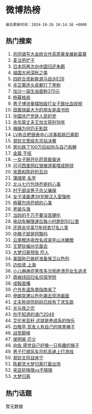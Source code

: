# 微博热榜

`最后更新时间：2024-10-26 16:14:16 +0800`

## 热门搜索

1. [共同谱写大金砖合作高质量发展新篇章](https://m.weibo.cn/search?containerid=100103type%3D1%26t%3D10%26q%3D%23%E5%85%B1%E5%90%8C%E8%B0%B1%E5%86%99%E5%A4%A7%E9%87%91%E7%A0%96%E5%90%88%E4%BD%9C%E9%AB%98%E8%B4%A8%E9%87%8F%E5%8F%91%E5%B1%95%E6%96%B0%E7%AF%87%E7%AB%A0%23&stream_entry_id=51&isnewpage=1&extparam=seat%3D1%26q%3D%2523%25E5%2585%25B1%25E5%2590%258C%25E8%25B0%25B1%25E5%2586%2599%25E5%25A4%25A7%25E9%2587%2591%25E7%25A0%2596%25E5%2590%2588%25E4%25BD%259C%25E9%25AB%2598%25E8%25B4%25A8%25E9%2587%258F%25E5%258F%2591%25E5%25B1%2595%25E6%2596%25B0%25E7%25AF%2587%25E7%25AB%25A0%2523%26stream_entry_id%3D51%26c_type%3D51%26pos%3D0%26cate%3D10103%26filter_type%3Drealtimehot%26dgr%3D0%26display_time%3D1729930455%26pre_seqid%3D17299304553310939247104)
1. [麦当劳铲子](https://m.weibo.cn/search?containerid=100103type%3D1%26t%3D10%26q%3D%E9%BA%A6%E5%BD%93%E5%8A%B3%E9%93%B2%E5%AD%90&stream_entry_id=31&isnewpage=1&extparam=seat%3D1%26q%3D%25E9%25BA%25A6%25E5%25BD%2593%25E5%258A%25B3%25E9%2593%25B2%25E5%25AD%2590%26stream_entry_id%3D31%26dgr%3D0%26flag%3D2%26filter_type%3Drealtimehot%26c_type%3D31%26realpos%3D1%26pos%3D0%26cate%3D5001%26lcate%3D5001%26band_rank%3D1%26display_time%3D1729930455%26pre_seqid%3D17299304553310939247104)
1. [日本将再次向中国归还朱鹮](https://m.weibo.cn/search?containerid=100103type%3D1%26t%3D10%26q%3D%23%E6%97%A5%E6%9C%AC%E5%B0%86%E5%86%8D%E6%AC%A1%E5%90%91%E4%B8%AD%E5%9B%BD%E5%BD%92%E8%BF%98%E6%9C%B1%E9%B9%AE%23&stream_entry_id=31&isnewpage=1&extparam=seat%3D1%26q%3D%2523%25E6%2597%25A5%25E6%259C%25AC%25E5%25B0%2586%25E5%2586%258D%25E6%25AC%25A1%25E5%2590%2591%25E4%25B8%25AD%25E5%259B%25BD%25E5%25BD%2592%25E8%25BF%2598%25E6%259C%25B1%25E9%25B9%25AE%2523%26stream_entry_id%3D31%26dgr%3D0%26flag%3D2%26filter_type%3Drealtimehot%26c_type%3D31%26realpos%3D2%26pos%3D1%26cate%3D5001%26lcate%3D5001%26band_rank%3D2%26display_time%3D1729930455%26pre_seqid%3D17299304553310939247104)
1. [祖国大地深秋之美](https://m.weibo.cn/search?containerid=100103type%3D1%26t%3D10%26q%3D%23%E7%A5%96%E5%9B%BD%E5%A4%A7%E5%9C%B0%E6%B7%B1%E7%A7%8B%E4%B9%8B%E7%BE%8E%23&stream_entry_id=31&isnewpage=1&extparam=seat%3D1%26q%3D%2523%25E7%25A5%2596%25E5%259B%25BD%25E5%25A4%25A7%25E5%259C%25B0%25E6%25B7%25B1%25E7%25A7%258B%25E4%25B9%258B%25E7%25BE%258E%2523%26stream_entry_id%3D31%26dgr%3D0%26flag%3D0%26filter_type%3Drealtimehot%26c_type%3D31%26realpos%3D3%26pos%3D2%26cate%3D5001%26lcate%3D5001%26band_rank%3D3%26display_time%3D1729930455%26pre_seqid%3D17299304553310939247104)
1. [四好合资新能源马自达EZ6](https://m.weibo.cn/search?containerid=100103type%3D1%26t%3D10%26q%3D%23%E5%9B%9B%E5%A5%BD%E5%90%88%E8%B5%84%E6%96%B0%E8%83%BD%E6%BA%90%E9%A9%AC%E8%87%AA%E8%BE%BEEZ6%23&stream_entry_id=31&isnewpage=1&extparam=seat%3D1%26q%3D%2523%25E5%259B%259B%25E5%25A5%25BD%25E5%2590%2588%25E8%25B5%2584%25E6%2596%25B0%25E8%2583%25BD%25E6%25BA%2590%25E9%25A9%25AC%25E8%2587%25AA%25E8%25BE%25BEEZ6%2523%26topic_ad%3D1%26dgr%3D0%26adid%3D260875%26filter_type%3Drealtimehot%26stream_entry_id%3D31%26band_rank%3D4%26c_type%3D31%26lcate%3D5001%26cate%3D5001%26is_ad_pos%3D1%26pos%3D3%26display_time%3D1729930455%26pre_seqid%3D17299304553310939247104)
1. [辛芷蕾连头皮都打了黑粉](https://m.weibo.cn/search?containerid=100103type%3D1%26t%3D10%26q%3D%E8%BE%9B%E8%8A%B7%E8%95%BE%E8%BF%9E%E5%A4%B4%E7%9A%AE%E9%83%BD%E6%89%93%E4%BA%86%E9%BB%91%E7%B2%89&stream_entry_id=31&isnewpage=1&extparam=seat%3D1%26q%3D%25E8%25BE%259B%25E8%258A%25B7%25E8%2595%25BE%25E8%25BF%259E%25E5%25A4%25B4%25E7%259A%25AE%25E9%2583%25BD%25E6%2589%2593%25E4%25BA%2586%25E9%25BB%2591%25E7%25B2%2589%26stream_entry_id%3D31%26dgr%3D0%26flag%3D1%26filter_type%3Drealtimehot%26c_type%3D31%26realpos%3D4%26pos%3D4%26cate%3D5001%26lcate%3D5001%26band_rank%3D4%26display_time%3D1729930455%26pre_seqid%3D17299304553310939247104)
1. [加沙一袋生虫面粉370元](https://m.weibo.cn/search?containerid=100103type%3D1%26t%3D10%26q%3D%23%E5%8A%A0%E6%B2%99%E4%B8%80%E8%A2%8B%E7%94%9F%E8%99%AB%E9%9D%A2%E7%B2%89370%E5%85%83%23&stream_entry_id=31&isnewpage=1&extparam=seat%3D1%26q%3D%2523%25E5%258A%25A0%25E6%25B2%2599%25E4%25B8%2580%25E8%25A2%258B%25E7%2594%259F%25E8%2599%25AB%25E9%259D%25A2%25E7%25B2%2589370%25E5%2585%2583%2523%26stream_entry_id%3D31%26dgr%3D0%26flag%3D0%26filter_type%3Drealtimehot%26c_type%3D31%26realpos%3D5%26pos%3D5%26cate%3D5001%26lcate%3D5001%26band_rank%3D5%26display_time%3D1729930455%26pre_seqid%3D17299304553310939247104)
1. [杨幂格局](https://m.weibo.cn/search?containerid=100103type%3D1%26t%3D10%26q%3D%E6%9D%A8%E5%B9%82%E6%A0%BC%E5%B1%80&stream_entry_id=31&isnewpage=1&extparam=seat%3D1%26q%3D%25E6%259D%25A8%25E5%25B9%2582%25E6%25A0%25BC%25E5%25B1%2580%26stream_entry_id%3D31%26dgr%3D0%26flag%3D0%26filter_type%3Drealtimehot%26c_type%3D31%26realpos%3D6%26pos%3D6%26cate%3D5001%26lcate%3D5001%26band_rank%3D6%26display_time%3D1729930455%26pre_seqid%3D17299304553310939247104)
1. [男子博流量摆拍殴打女子致吐血视频](https://m.weibo.cn/search?containerid=100103type%3D1%26t%3D10%26q%3D%23%E7%94%B7%E5%AD%90%E5%8D%9A%E6%B5%81%E9%87%8F%E6%91%86%E6%8B%8D%E6%AE%B4%E6%89%93%E5%A5%B3%E5%AD%90%E8%87%B4%E5%90%90%E8%A1%80%E8%A7%86%E9%A2%91%23&stream_entry_id=31&isnewpage=1&extparam=seat%3D1%26q%3D%2523%25E7%2594%25B7%25E5%25AD%2590%25E5%258D%259A%25E6%25B5%2581%25E9%2587%258F%25E6%2591%2586%25E6%258B%258D%25E6%25AE%25B4%25E6%2589%2593%25E5%25A5%25B3%25E5%25AD%2590%25E8%2587%25B4%25E5%2590%2590%25E8%25A1%2580%25E8%25A7%2586%25E9%25A2%2591%2523%26stream_entry_id%3D31%26dgr%3D0%26adid%3D260867%26filter_type%3Drealtimehot%26c_type%3D31%26lcate%3D5001%26pos%3D7%26is_ad_pos%3D1%26cate%3D5001%26band_rank%3D7%26display_time%3D1729930455%26pre_seqid%3D17299304553310939247104)
1. [田嘉瑞最大方的朋友是虞书欣](https://m.weibo.cn/search?containerid=100103type%3D1%26t%3D10%26q%3D%E7%94%B0%E5%98%89%E7%91%9E%E6%9C%80%E5%A4%A7%E6%96%B9%E7%9A%84%E6%9C%8B%E5%8F%8B%E6%98%AF%E8%99%9E%E4%B9%A6%E6%AC%A3&stream_entry_id=31&isnewpage=1&extparam=seat%3D1%26q%3D%25E7%2594%25B0%25E5%2598%2589%25E7%2591%259E%25E6%259C%2580%25E5%25A4%25A7%25E6%2596%25B9%25E7%259A%2584%25E6%259C%258B%25E5%258F%258B%25E6%2598%25AF%25E8%2599%259E%25E4%25B9%25A6%25E6%25AC%25A3%26stream_entry_id%3D31%26dgr%3D0%26flag%3D1%26filter_type%3Drealtimehot%26c_type%3D31%26realpos%3D7%26pos%3D8%26cate%3D5001%26lcate%3D5001%26band_rank%3D7%26display_time%3D1729930455%26pre_seqid%3D17299304553310939247104)
1. [中国共产党是人民的党](https://m.weibo.cn/search?containerid=100103type%3D1%26t%3D10%26q%3D%23%E4%B8%AD%E5%9B%BD%E5%85%B1%E4%BA%A7%E5%85%9A%E6%98%AF%E4%BA%BA%E6%B0%91%E7%9A%84%E5%85%9A%23&stream_entry_id=31&isnewpage=1&extparam=seat%3D1%26q%3D%2523%25E4%25B8%25AD%25E5%259B%25BD%25E5%2585%25B1%25E4%25BA%25A7%25E5%2585%259A%25E6%2598%25AF%25E4%25BA%25BA%25E6%25B0%2591%25E7%259A%2584%25E5%2585%259A%2523%26stream_entry_id%3D31%26dgr%3D0%26flag%3D0%26filter_type%3Drealtimehot%26c_type%3D31%26realpos%3D8%26pos%3D9%26cate%3D5001%26lcate%3D5001%26band_rank%3D8%26display_time%3D1729930455%26pre_seqid%3D17299304553310939247104)
1. [余华英丈夫王加文获刑16年](https://m.weibo.cn/search?containerid=100103type%3D1%26t%3D10%26q%3D%23%E4%BD%99%E5%8D%8E%E8%8B%B1%E4%B8%88%E5%A4%AB%E7%8E%8B%E5%8A%A0%E6%96%87%E8%8E%B7%E5%88%9116%E5%B9%B4%23&stream_entry_id=31&isnewpage=1&extparam=seat%3D1%26q%3D%2523%25E4%25BD%2599%25E5%258D%258E%25E8%258B%25B1%25E4%25B8%2588%25E5%25A4%25AB%25E7%258E%258B%25E5%258A%25A0%25E6%2596%2587%25E8%258E%25B7%25E5%2588%259116%25E5%25B9%25B4%2523%26stream_entry_id%3D31%26dgr%3D0%26flag%3D1%26filter_type%3Drealtimehot%26c_type%3D31%26realpos%3D9%26pos%3D10%26cate%3D5001%26lcate%3D5001%26band_rank%3D9%26display_time%3D1729930455%26pre_seqid%3D17299304553310939247104)
1. [梅姨为何仍无影踪](https://m.weibo.cn/search?containerid=100103type%3D1%26t%3D10%26q%3D%23%E6%A2%85%E5%A7%A8%E4%B8%BA%E4%BD%95%E4%BB%8D%E6%97%A0%E5%BD%B1%E8%B8%AA%23&stream_entry_id=31&isnewpage=1&extparam=seat%3D1%26q%3D%2523%25E6%25A2%2585%25E5%25A7%25A8%25E4%25B8%25BA%25E4%25BD%2595%25E4%25BB%258D%25E6%2597%25A0%25E5%25BD%25B1%25E8%25B8%25AA%2523%26stream_entry_id%3D31%26dgr%3D0%26flag%3D1%26filter_type%3Drealtimehot%26c_type%3D31%26realpos%3D10%26pos%3D11%26cate%3D5001%26lcate%3D5001%26band_rank%3D10%26display_time%3D1729930455%26pre_seqid%3D17299304553310939247104)
1. [LV称合肥银泰中心涉事柜姐已离职](https://m.weibo.cn/search?containerid=100103type%3D1%26t%3D10%26q%3D%23LV%E7%A7%B0%E5%90%88%E8%82%A5%E9%93%B6%E6%B3%B0%E4%B8%AD%E5%BF%83%E6%B6%89%E4%BA%8B%E6%9F%9C%E5%A7%90%E5%B7%B2%E7%A6%BB%E8%81%8C%23&stream_entry_id=31&isnewpage=1&extparam=seat%3D1%26q%3D%2523LV%25E7%25A7%25B0%25E5%2590%2588%25E8%2582%25A5%25E9%2593%25B6%25E6%25B3%25B0%25E4%25B8%25AD%25E5%25BF%2583%25E6%25B6%2589%25E4%25BA%258B%25E6%259F%259C%25E5%25A7%2590%25E5%25B7%25B2%25E7%25A6%25BB%25E8%2581%258C%2523%26stream_entry_id%3D31%26dgr%3D0%26flag%3D2%26filter_type%3Drealtimehot%26c_type%3D31%26realpos%3D11%26pos%3D12%26cate%3D5001%26lcate%3D5001%26band_rank%3D11%26display_time%3D1729930455%26pre_seqid%3D17299304553310939247104)
1. [郑钦文晋级东京站决赛](https://m.weibo.cn/search?containerid=100103type%3D1%26t%3D10%26q%3D%23%E9%83%91%E9%92%A6%E6%96%87%E6%99%8B%E7%BA%A7%E4%B8%9C%E4%BA%AC%E7%AB%99%E5%86%B3%E8%B5%9B%23&stream_entry_id=31&isnewpage=1&extparam=seat%3D1%26q%3D%2523%25E9%2583%2591%25E9%2592%25A6%25E6%2596%2587%25E6%2599%258B%25E7%25BA%25A7%25E4%25B8%259C%25E4%25BA%25AC%25E7%25AB%2599%25E5%2586%25B3%25E8%25B5%259B%2523%26stream_entry_id%3D31%26dgr%3D0%26flag%3D1%26filter_type%3Drealtimehot%26c_type%3D31%26realpos%3D12%26pos%3D13%26cate%3D5001%26lcate%3D5001%26band_rank%3D12%26display_time%3D1729930455%26pre_seqid%3D17299304553310939247104)
1. [房价跌了100万后如何与自己和解](https://m.weibo.cn/search?containerid=100103type%3D1%26t%3D10%26q%3D%23%E6%88%BF%E4%BB%B7%E8%B7%8C%E4%BA%86100%E4%B8%87%E5%90%8E%E5%A6%82%E4%BD%95%E4%B8%8E%E8%87%AA%E5%B7%B1%E5%92%8C%E8%A7%A3%23&stream_entry_id=31&isnewpage=1&extparam=seat%3D1%26q%3D%2523%25E6%2588%25BF%25E4%25BB%25B7%25E8%25B7%258C%25E4%25BA%2586100%25E4%25B8%2587%25E5%2590%258E%25E5%25A6%2582%25E4%25BD%2595%25E4%25B8%258E%25E8%2587%25AA%25E5%25B7%25B1%25E5%2592%258C%25E8%25A7%25A3%2523%26stream_entry_id%3D31%26dgr%3D0%26flag%3D2%26filter_type%3Drealtimehot%26c_type%3D31%26realpos%3D13%26pos%3D14%26cate%3D5001%26lcate%3D5001%26band_rank%3D13%26display_time%3D1729930455%26pre_seqid%3D17299304553310939247104)
1. [金晨 干呕](https://m.weibo.cn/search?containerid=100103type%3D1%26t%3D10%26q%3D%E9%87%91%E6%99%A8+%E5%B9%B2%E5%91%95&stream_entry_id=31&isnewpage=1&extparam=seat%3D1%26q%3D%25E9%2587%2591%25E6%2599%25A8%2520%25E5%25B9%25B2%25E5%2591%2595%26stream_entry_id%3D31%26dgr%3D0%26flag%3D2%26filter_type%3Drealtimehot%26c_type%3D31%26realpos%3D14%26pos%3D15%26cate%3D5001%26lcate%3D5001%26band_rank%3D14%26display_time%3D1729930455%26pre_seqid%3D17299304553310939247104)
1. [一女子掰开吃药竟致昏迷](https://m.weibo.cn/search?containerid=100103type%3D1%26t%3D10%26q%3D%23%E4%B8%80%E5%A5%B3%E5%AD%90%E6%8E%B0%E5%BC%80%E5%90%83%E8%8D%AF%E7%AB%9F%E8%87%B4%E6%98%8F%E8%BF%B7%23&stream_entry_id=31&isnewpage=1&extparam=seat%3D1%26q%3D%2523%25E4%25B8%2580%25E5%25A5%25B3%25E5%25AD%2590%25E6%258E%25B0%25E5%25BC%2580%25E5%2590%2583%25E8%258D%25AF%25E7%25AB%259F%25E8%2587%25B4%25E6%2598%258F%25E8%25BF%25B7%2523%26stream_entry_id%3D31%26dgr%3D0%26flag%3D1%26filter_type%3Drealtimehot%26c_type%3D31%26realpos%3D15%26pos%3D16%26cate%3D5001%26lcate%3D5001%26band_rank%3D15%26display_time%3D1729930455%26pre_seqid%3D17299304553310939247104)
1. [可可西里网红狼被游客喂成胖球](https://m.weibo.cn/search?containerid=100103type%3D1%26t%3D10%26q%3D%23%E5%8F%AF%E5%8F%AF%E8%A5%BF%E9%87%8C%E7%BD%91%E7%BA%A2%E7%8B%BC%E8%A2%AB%E6%B8%B8%E5%AE%A2%E5%96%82%E6%88%90%E8%83%96%E7%90%83%23&stream_entry_id=31&isnewpage=1&extparam=seat%3D1%26q%3D%2523%25E5%258F%25AF%25E5%258F%25AF%25E8%25A5%25BF%25E9%2587%258C%25E7%25BD%2591%25E7%25BA%25A2%25E7%258B%25BC%25E8%25A2%25AB%25E6%25B8%25B8%25E5%25AE%25A2%25E5%2596%2582%25E6%2588%2590%25E8%2583%2596%25E7%2590%2583%2523%26stream_entry_id%3D31%26dgr%3D0%26flag%3D1%26filter_type%3Drealtimehot%26c_type%3D31%26realpos%3D16%26pos%3D17%26cate%3D5001%26lcate%3D5001%26band_rank%3D16%26display_time%3D1729930455%26pre_seqid%3D17299304553310939247104)
1. [宋茜和陈好的互动](https://m.weibo.cn/search?containerid=100103type%3D1%26t%3D10%26q%3D%E5%AE%8B%E8%8C%9C%E5%92%8C%E9%99%88%E5%A5%BD%E7%9A%84%E4%BA%92%E5%8A%A8&stream_entry_id=31&isnewpage=1&extparam=seat%3D1%26q%3D%25E5%25AE%258B%25E8%258C%259C%25E5%2592%258C%25E9%2599%2588%25E5%25A5%25BD%25E7%259A%2584%25E4%25BA%2592%25E5%258A%25A8%26stream_entry_id%3D31%26dgr%3D0%26flag%3D1%26filter_type%3Drealtimehot%26c_type%3D31%26realpos%3D17%26pos%3D18%26cate%3D5001%26lcate%3D5001%26band_rank%3D17%26display_time%3D1729930455%26pre_seqid%3D17299304553310939247104)
1. [蒲熠星 名学](https://m.weibo.cn/search?containerid=100103type%3D1%26t%3D10%26q%3D%E8%92%B2%E7%86%A0%E6%98%9F+%E5%90%8D%E5%AD%A6&stream_entry_id=31&isnewpage=1&extparam=seat%3D1%26q%3D%25E8%2592%25B2%25E7%2586%25A0%25E6%2598%259F%2520%25E5%2590%258D%25E5%25AD%25A6%26stream_entry_id%3D31%26dgr%3D0%26flag%3D1%26filter_type%3Drealtimehot%26c_type%3D31%26realpos%3D18%26pos%3D19%26cate%3D5001%26lcate%3D5001%26band_rank%3D18%26display_time%3D1729930455%26pre_seqid%3D17299304553310939247104)
1. [北斗七行包场乔妍的心事](https://m.weibo.cn/search?containerid=100103type%3D1%26t%3D10%26q%3D%23%E5%8C%97%E6%96%97%E4%B8%83%E8%A1%8C%E5%8C%85%E5%9C%BA%E4%B9%94%E5%A6%8D%E7%9A%84%E5%BF%83%E4%BA%8B%23&stream_entry_id=31&isnewpage=1&extparam=seat%3D1%26q%3D%2523%25E5%258C%2597%25E6%2596%2597%25E4%25B8%2583%25E8%25A1%258C%25E5%258C%2585%25E5%259C%25BA%25E4%25B9%2594%25E5%25A6%258D%25E7%259A%2584%25E5%25BF%2583%25E4%25BA%258B%2523%26stream_entry_id%3D31%26dgr%3D0%26flag%3D0%26filter_type%3Drealtimehot%26c_type%3D31%26realpos%3D19%26pos%3D20%26cate%3D5001%26lcate%3D5001%26band_rank%3D19%26display_time%3D1729930455%26pre_seqid%3D17299304553310939247104)
1. [村干部谈男子杀父骗保](https://m.weibo.cn/search?containerid=100103type%3D1%26t%3D10%26q%3D%23%E6%9D%91%E5%B9%B2%E9%83%A8%E8%B0%88%E7%94%B7%E5%AD%90%E6%9D%80%E7%88%B6%E9%AA%97%E4%BF%9D%23&stream_entry_id=31&isnewpage=1&extparam=seat%3D1%26q%3D%2523%25E6%259D%2591%25E5%25B9%25B2%25E9%2583%25A8%25E8%25B0%2588%25E7%2594%25B7%25E5%25AD%2590%25E6%259D%2580%25E7%2588%25B6%25E9%25AA%2597%25E4%25BF%259D%2523%26stream_entry_id%3D31%26dgr%3D0%26flag%3D1%26filter_type%3Drealtimehot%26c_type%3D31%26realpos%3D20%26pos%3D21%26cate%3D5001%26lcate%3D5001%26band_rank%3D20%26display_time%3D1729930455%26pre_seqid%3D17299304553310939247104)
1. [女子凌晨遭39岁醉汉入室强吻](https://m.weibo.cn/search?containerid=100103type%3D1%26t%3D10%26q%3D%23%E5%A5%B3%E5%AD%90%E5%87%8C%E6%99%A8%E9%81%AD39%E5%B2%81%E9%86%89%E6%B1%89%E5%85%A5%E5%AE%A4%E5%BC%BA%E5%90%BB%23&stream_entry_id=31&isnewpage=1&extparam=seat%3D1%26q%3D%2523%25E5%25A5%25B3%25E5%25AD%2590%25E5%2587%258C%25E6%2599%25A8%25E9%2581%25AD39%25E5%25B2%2581%25E9%2586%2589%25E6%25B1%2589%25E5%2585%25A5%25E5%25AE%25A4%25E5%25BC%25BA%25E5%2590%25BB%2523%26stream_entry_id%3D31%26dgr%3D0%26flag%3D0%26filter_type%3Drealtimehot%26c_type%3D31%26realpos%3D21%26pos%3D22%26cate%3D5001%26lcate%3D5001%26band_rank%3D21%26display_time%3D1729930455%26pre_seqid%3D17299304553310939247104)
1. [杨幂包场乔妍的心事](https://m.weibo.cn/search?containerid=100103type%3D1%26t%3D10%26q%3D%23%E6%9D%A8%E5%B9%82%E5%8C%85%E5%9C%BA%E4%B9%94%E5%A6%8D%E7%9A%84%E5%BF%83%E4%BA%8B%23&stream_entry_id=31&isnewpage=1&extparam=seat%3D1%26q%3D%2523%25E6%259D%25A8%25E5%25B9%2582%25E5%258C%2585%25E5%259C%25BA%25E4%25B9%2594%25E5%25A6%258D%25E7%259A%2584%25E5%25BF%2583%25E4%25BA%258B%2523%26stream_entry_id%3D31%26dgr%3D0%26flag%3D0%26filter_type%3Drealtimehot%26c_type%3D31%26realpos%3D22%26pos%3D23%26cate%3D5001%26lcate%3D5001%26band_rank%3D22%26display_time%3D1729930455%26pre_seqid%3D17299304553310939247104)
1. [老娘与海](https://m.weibo.cn/search?containerid=100103type%3D1%26t%3D10%26q%3D%E8%80%81%E5%A8%98%E4%B8%8E%E6%B5%B7&stream_entry_id=31&isnewpage=1&extparam=seat%3D1%26q%3D%25E8%2580%2581%25E5%25A8%2598%25E4%25B8%258E%25E6%25B5%25B7%26stream_entry_id%3D31%26dgr%3D0%26flag%3D0%26filter_type%3Drealtimehot%26c_type%3D31%26realpos%3D23%26pos%3D24%26cate%3D5001%26lcate%3D5001%26band_rank%3D23%26display_time%3D1729930455%26pre_seqid%3D17299304553310939247104)
1. [当妈的千万不要没苦硬吃](https://m.weibo.cn/search?containerid=100103type%3D1%26t%3D10%26q%3D%23%E5%BD%93%E5%A6%88%E7%9A%84%E5%8D%83%E4%B8%87%E4%B8%8D%E8%A6%81%E6%B2%A1%E8%8B%A6%E7%A1%AC%E5%90%83%23&stream_entry_id=31&isnewpage=1&extparam=seat%3D1%26q%3D%2523%25E5%25BD%2593%25E5%25A6%2588%25E7%259A%2584%25E5%258D%2583%25E4%25B8%2587%25E4%25B8%258D%25E8%25A6%2581%25E6%25B2%25A1%25E8%258B%25A6%25E7%25A1%25AC%25E5%2590%2583%2523%26stream_entry_id%3D31%26dgr%3D0%26flag%3D0%26filter_type%3Drealtimehot%26c_type%3D31%26realpos%3D24%26pos%3D25%26cate%3D5001%26lcate%3D5001%26band_rank%3D24%26display_time%3D1729930455%26pre_seqid%3D17299304553310939247104)
1. [电动车解限速后每小时跑到50公里](https://m.weibo.cn/search?containerid=100103type%3D1%26t%3D10%26q%3D%23%E7%94%B5%E5%8A%A8%E8%BD%A6%E8%A7%A3%E9%99%90%E9%80%9F%E5%90%8E%E6%AF%8F%E5%B0%8F%E6%97%B6%E8%B7%91%E5%88%B050%E5%85%AC%E9%87%8C%23&stream_entry_id=31&isnewpage=1&extparam=seat%3D1%26q%3D%2523%25E7%2594%25B5%25E5%258A%25A8%25E8%25BD%25A6%25E8%25A7%25A3%25E9%2599%2590%25E9%2580%259F%25E5%2590%258E%25E6%25AF%258F%25E5%25B0%258F%25E6%2597%25B6%25E8%25B7%2591%25E5%2588%25B050%25E5%2585%25AC%25E9%2587%258C%2523%26stream_entry_id%3D31%26dgr%3D0%26flag%3D1%26filter_type%3Drealtimehot%26c_type%3D31%26realpos%3D25%26pos%3D26%26cate%3D5001%26lcate%3D5001%26band_rank%3D25%26display_time%3D1729930455%26pre_seqid%3D17299304553310939247104)
1. [还原余华英11年拐卖17名儿童](https://m.weibo.cn/search?containerid=100103type%3D1%26t%3D10%26q%3D%23%E8%BF%98%E5%8E%9F%E4%BD%99%E5%8D%8E%E8%8B%B111%E5%B9%B4%E6%8B%90%E5%8D%9617%E5%90%8D%E5%84%BF%E7%AB%A5%23&stream_entry_id=31&isnewpage=1&extparam=seat%3D1%26q%3D%2523%25E8%25BF%2598%25E5%258E%259F%25E4%25BD%2599%25E5%258D%258E%25E8%258B%25B111%25E5%25B9%25B4%25E6%258B%2590%25E5%258D%259617%25E5%2590%258D%25E5%2584%25BF%25E7%25AB%25A5%2523%26stream_entry_id%3D31%26dgr%3D0%26flag%3D0%26filter_type%3Drealtimehot%26c_type%3D31%26realpos%3D26%26pos%3D27%26cate%3D5001%26lcate%3D5001%26band_rank%3D26%26display_time%3D1729930455%26pre_seqid%3D17299304553310939247104)
1. [中微子就是阿飘吗](https://m.weibo.cn/search?containerid=100103type%3D1%26t%3D10%26q%3D%23%E4%B8%AD%E5%BE%AE%E5%AD%90%E5%B0%B1%E6%98%AF%E9%98%BF%E9%A3%98%E5%90%97%23&stream_entry_id=31&isnewpage=1&extparam=seat%3D1%26q%3D%2523%25E4%25B8%25AD%25E5%25BE%25AE%25E5%25AD%2590%25E5%25B0%25B1%25E6%2598%25AF%25E9%2598%25BF%25E9%25A3%2598%25E5%2590%2597%2523%26stream_entry_id%3D31%26dgr%3D0%26flag%3D0%26filter_type%3Drealtimehot%26c_type%3D31%26realpos%3D27%26pos%3D28%26cate%3D5001%26lcate%3D5001%26band_rank%3D27%26display_time%3D1729930455%26pre_seqid%3D17299304553310939247104)
1. [云南橙连夜改名成哀牢山冰糖橙](https://m.weibo.cn/search?containerid=100103type%3D1%26t%3D10%26q%3D%23%E4%BA%91%E5%8D%97%E6%A9%99%E8%BF%9E%E5%A4%9C%E6%94%B9%E5%90%8D%E6%88%90%E5%93%80%E7%89%A2%E5%B1%B1%E5%86%B0%E7%B3%96%E6%A9%99%23&stream_entry_id=31&isnewpage=1&extparam=seat%3D1%26q%3D%2523%25E4%25BA%2591%25E5%258D%2597%25E6%25A9%2599%25E8%25BF%259E%25E5%25A4%259C%25E6%2594%25B9%25E5%2590%258D%25E6%2588%2590%25E5%2593%2580%25E7%2589%25A2%25E5%25B1%25B1%25E5%2586%25B0%25E7%25B3%2596%25E6%25A9%2599%2523%26stream_entry_id%3D31%26dgr%3D0%26flag%3D1%26filter_type%3Drealtimehot%26c_type%3D31%26realpos%3D28%26pos%3D29%26cate%3D5001%26lcate%3D5001%26band_rank%3D28%26display_time%3D1729930455%26pre_seqid%3D17299304553310939247104)
1. [王楚钦福州见面会](https://m.weibo.cn/search?containerid=100103type%3D1%26t%3D10%26q%3D%E7%8E%8B%E6%A5%9A%E9%92%A6%E7%A6%8F%E5%B7%9E%E8%A7%81%E9%9D%A2%E4%BC%9A&stream_entry_id=31&isnewpage=1&extparam=seat%3D1%26q%3D%25E7%258E%258B%25E6%25A5%259A%25E9%2592%25A6%25E7%25A6%258F%25E5%25B7%259E%25E8%25A7%2581%25E9%259D%25A2%25E4%25BC%259A%26stream_entry_id%3D31%26dgr%3D0%26flag%3D0%26filter_type%3Drealtimehot%26c_type%3D31%26realpos%3D29%26pos%3D30%26cate%3D5001%26lcate%3D5001%26band_rank%3D29%26display_time%3D1729930455%26pre_seqid%3D17299304553310939247104)
1. [大梦归离预告 吓人](https://m.weibo.cn/search?containerid=100103type%3D1%26t%3D10%26q%3D%E5%A4%A7%E6%A2%A6%E5%BD%92%E7%A6%BB%E9%A2%84%E5%91%8A+%E5%90%93%E4%BA%BA&stream_entry_id=31&isnewpage=1&extparam=seat%3D1%26q%3D%25E5%25A4%25A7%25E6%25A2%25A6%25E5%25BD%2592%25E7%25A6%25BB%25E9%25A2%2584%25E5%2591%258A%2520%25E5%2590%2593%25E4%25BA%25BA%26stream_entry_id%3D31%26dgr%3D0%26flag%3D0%26filter_type%3Drealtimehot%26c_type%3D31%26realpos%3D30%26pos%3D31%26cate%3D5001%26lcate%3D5001%26band_rank%3D30%26display_time%3D1729930455%26pre_seqid%3D17299304553310939247104)
1. [美国称已做好准备保卫以色列](https://m.weibo.cn/search?containerid=100103type%3D1%26t%3D10%26q%3D%23%E7%BE%8E%E5%9B%BD%E7%A7%B0%E5%B7%B2%E5%81%9A%E5%A5%BD%E5%87%86%E5%A4%87%E4%BF%9D%E5%8D%AB%E4%BB%A5%E8%89%B2%E5%88%97%23&stream_entry_id=31&isnewpage=1&extparam=seat%3D1%26q%3D%2523%25E7%25BE%258E%25E5%259B%25BD%25E7%25A7%25B0%25E5%25B7%25B2%25E5%2581%259A%25E5%25A5%25BD%25E5%2587%2586%25E5%25A4%2587%25E4%25BF%259D%25E5%258D%25AB%25E4%25BB%25A5%25E8%2589%25B2%25E5%2588%2597%2523%26stream_entry_id%3D31%26dgr%3D0%26flag%3D1%26filter_type%3Drealtimehot%26c_type%3D31%26realpos%3D31%26pos%3D32%26cate%3D5001%26lcate%3D5001%26band_rank%3D31%26display_time%3D1729930455%26pre_seqid%3D17299304553310939247104)
1. [边伯贤 上海](https://m.weibo.cn/search?containerid=100103type%3D1%26t%3D10%26q%3D%E8%BE%B9%E4%BC%AF%E8%B4%A4+%E4%B8%8A%E6%B5%B7&stream_entry_id=31&isnewpage=1&extparam=seat%3D1%26q%3D%25E8%25BE%25B9%25E4%25BC%25AF%25E8%25B4%25A4%2520%25E4%25B8%258A%25E6%25B5%25B7%26stream_entry_id%3D31%26dgr%3D0%26flag%3D0%26filter_type%3Drealtimehot%26c_type%3D31%26realpos%3D32%26pos%3D33%26cate%3D5001%26lcate%3D5001%26band_rank%3D32%26display_time%3D1729930455%26pre_seqid%3D17299304553310939247104)
1. [小儿麻痹症男孩多次拒绝漂亮女生追求](https://m.weibo.cn/search?containerid=100103type%3D1%26t%3D10%26q%3D%23%E5%B0%8F%E5%84%BF%E9%BA%BB%E7%97%B9%E7%97%87%E7%94%B7%E5%AD%A9%E5%A4%9A%E6%AC%A1%E6%8B%92%E7%BB%9D%E6%BC%82%E4%BA%AE%E5%A5%B3%E7%94%9F%E8%BF%BD%E6%B1%82%23&stream_entry_id=31&isnewpage=1&extparam=seat%3D1%26q%3D%2523%25E5%25B0%258F%25E5%2584%25BF%25E9%25BA%25BB%25E7%2597%25B9%25E7%2597%2587%25E7%2594%25B7%25E5%25AD%25A9%25E5%25A4%259A%25E6%25AC%25A1%25E6%258B%2592%25E7%25BB%259D%25E6%25BC%2582%25E4%25BA%25AE%25E5%25A5%25B3%25E7%2594%259F%25E8%25BF%25BD%25E6%25B1%2582%2523%26stream_entry_id%3D31%26dgr%3D0%26flag%3D1%26filter_type%3Drealtimehot%26c_type%3D31%26realpos%3D33%26pos%3D34%26cate%3D5001%26lcate%3D5001%26band_rank%3D33%26display_time%3D1729930455%26pre_seqid%3D17299304553310939247104)
1. [周峻纬回归名侦探学院](https://m.weibo.cn/search?containerid=100103type%3D1%26t%3D10%26q%3D%23%E5%91%A8%E5%B3%BB%E7%BA%AC%E5%9B%9E%E5%BD%92%E5%90%8D%E4%BE%A6%E6%8E%A2%E5%AD%A6%E9%99%A2%23&stream_entry_id=31&isnewpage=1&extparam=seat%3D1%26q%3D%2523%25E5%2591%25A8%25E5%25B3%25BB%25E7%25BA%25AC%25E5%259B%259E%25E5%25BD%2592%25E5%2590%258D%25E4%25BE%25A6%25E6%258E%25A2%25E5%25AD%25A6%25E9%2599%25A2%2523%26stream_entry_id%3D31%26dgr%3D0%26flag%3D0%26filter_type%3Drealtimehot%26c_type%3D31%26realpos%3D34%26pos%3D35%26cate%3D5001%26lcate%3D5001%26band_rank%3D34%26display_time%3D1729930455%26pre_seqid%3D17299304553310939247104)
1. [成毅直播](https://m.weibo.cn/search?containerid=100103type%3D1%26t%3D10%26q%3D%E6%88%90%E6%AF%85%E7%9B%B4%E6%92%AD&stream_entry_id=31&isnewpage=1&extparam=seat%3D1%26q%3D%25E6%2588%2590%25E6%25AF%2585%25E7%259B%25B4%25E6%2592%25AD%26stream_entry_id%3D31%26dgr%3D0%26flag%3D1%26filter_type%3Drealtimehot%26c_type%3D31%26realpos%3D35%26pos%3D36%26cate%3D5001%26lcate%3D5001%26band_rank%3D35%26display_time%3D1729930455%26pre_seqid%3D17299304553310939247104)
1. [户外失温急救指南来了](https://m.weibo.cn/search?containerid=100103type%3D1%26t%3D10%26q%3D%23%E6%88%B7%E5%A4%96%E5%A4%B1%E6%B8%A9%E6%80%A5%E6%95%91%E6%8C%87%E5%8D%97%E6%9D%A5%E4%BA%86%23&stream_entry_id=31&isnewpage=1&extparam=seat%3D1%26q%3D%2523%25E6%2588%25B7%25E5%25A4%2596%25E5%25A4%25B1%25E6%25B8%25A9%25E6%2580%25A5%25E6%2595%2591%25E6%258C%2587%25E5%258D%2597%25E6%259D%25A5%25E4%25BA%2586%2523%26stream_entry_id%3D31%26dgr%3D0%26flag%3D1%26filter_type%3Drealtimehot%26c_type%3D31%26realpos%3D36%26pos%3D37%26cate%3D5001%26lcate%3D5001%26band_rank%3D36%26display_time%3D1729930455%26pre_seqid%3D17299304553310939247104)
1. [伊朗突遭以色列袭击现场画面](https://m.weibo.cn/search?containerid=100103type%3D1%26t%3D10%26q%3D%23%E4%BC%8A%E6%9C%97%E7%AA%81%E9%81%AD%E4%BB%A5%E8%89%B2%E5%88%97%E8%A2%AD%E5%87%BB%E7%8E%B0%E5%9C%BA%E7%94%BB%E9%9D%A2%23&stream_entry_id=31&isnewpage=1&extparam=seat%3D1%26q%3D%2523%25E4%25BC%258A%25E6%259C%2597%25E7%25AA%2581%25E9%2581%25AD%25E4%25BB%25A5%25E8%2589%25B2%25E5%2588%2597%25E8%25A2%25AD%25E5%2587%25BB%25E7%258E%25B0%25E5%259C%25BA%25E7%2594%25BB%25E9%259D%25A2%2523%26stream_entry_id%3D31%26dgr%3D0%26flag%3D0%26filter_type%3Drealtimehot%26c_type%3D31%26realpos%3D37%26pos%3D38%26cate%3D5001%26lcate%3D5001%26band_rank%3D37%26display_time%3D1729930455%26pre_seqid%3D17299304553310939247104)
1. [丈夫称烧伤妈妈已经有了求生欲](https://m.weibo.cn/search?containerid=100103type%3D1%26t%3D10%26q%3D%23%E4%B8%88%E5%A4%AB%E7%A7%B0%E7%83%A7%E4%BC%A4%E5%A6%88%E5%A6%88%E5%B7%B2%E7%BB%8F%E6%9C%89%E4%BA%86%E6%B1%82%E7%94%9F%E6%AC%B2%23&stream_entry_id=31&isnewpage=1&extparam=seat%3D1%26q%3D%2523%25E4%25B8%2588%25E5%25A4%25AB%25E7%25A7%25B0%25E7%2583%25A7%25E4%25BC%25A4%25E5%25A6%2588%25E5%25A6%2588%25E5%25B7%25B2%25E7%25BB%258F%25E6%259C%2589%25E4%25BA%2586%25E6%25B1%2582%25E7%2594%259F%25E6%25AC%25B2%2523%26stream_entry_id%3D31%26dgr%3D0%26flag%3D0%26filter_type%3Drealtimehot%26c_type%3D31%26realpos%3D38%26pos%3D39%26cate%3D5001%26lcate%3D5001%26band_rank%3D38%26display_time%3D1729930455%26pre_seqid%3D17299304553310939247104)
1. [光与夜之恋](https://m.weibo.cn/search?containerid=100103type%3D1%26t%3D10%26q%3D%E5%85%89%E4%B8%8E%E5%A4%9C%E4%B9%8B%E6%81%8B&stream_entry_id=31&isnewpage=1&extparam=seat%3D1%26q%3D%25E5%2585%2589%25E4%25B8%258E%25E5%25A4%259C%25E4%25B9%258B%25E6%2581%258B%26stream_entry_id%3D31%26dgr%3D0%26flag%3D1%26filter_type%3Drealtimehot%26c_type%3D31%26realpos%3D39%26pos%3D40%26cate%3D5001%26lcate%3D5001%26band_rank%3D39%26display_time%3D1729930455%26pre_seqid%3D17299304553310939247104)
1. [你不知道的澳门2049](https://m.weibo.cn/search?containerid=100103type%3D1%26t%3D10%26q%3D%23%E4%BD%A0%E4%B8%8D%E7%9F%A5%E9%81%93%E7%9A%84%E6%BE%B3%E9%97%A82049%23&stream_entry_id=31&isnewpage=1&extparam=seat%3D1%26q%3D%2523%25E4%25BD%25A0%25E4%25B8%258D%25E7%259F%25A5%25E9%2581%2593%25E7%259A%2584%25E6%25BE%25B3%25E9%2597%25A82049%2523%26stream_entry_id%3D31%26dgr%3D0%26adid%3D260508%26flag%3D0%26filter_type%3Drealtimehot%26c_type%3D31%26realpos%3D40%26pos%3D41%26cate%3D5001%26lcate%3D5001%26band_rank%3D40%26display_time%3D1729930455%26pre_seqid%3D17299304553310939247104)
1. [艾伦宋亚轩 这就是养成系的快乐](https://m.weibo.cn/search?containerid=100103type%3D1%26t%3D10%26q%3D%E8%89%BE%E4%BC%A6%E5%AE%8B%E4%BA%9A%E8%BD%A9+%E8%BF%99%E5%B0%B1%E6%98%AF%E5%85%BB%E6%88%90%E7%B3%BB%E7%9A%84%E5%BF%AB%E4%B9%90&stream_entry_id=31&isnewpage=1&extparam=seat%3D1%26q%3D%25E8%2589%25BE%25E4%25BC%25A6%25E5%25AE%258B%25E4%25BA%259A%25E8%25BD%25A9%2520%25E8%25BF%2599%25E5%25B0%25B1%25E6%2598%25AF%25E5%2585%25BB%25E6%2588%2590%25E7%25B3%25BB%25E7%259A%2584%25E5%25BF%25AB%25E4%25B9%2590%26stream_entry_id%3D31%26dgr%3D0%26flag%3D1%26filter_type%3Drealtimehot%26c_type%3D31%26realpos%3D41%26pos%3D42%26cate%3D5001%26lcate%3D5001%26band_rank%3D41%26display_time%3D1729930455%26pre_seqid%3D17299304553310939247104)
1. [白敬亭 现发人有自己的体育棒子](https://m.weibo.cn/search?containerid=100103type%3D1%26t%3D10%26q%3D%E7%99%BD%E6%95%AC%E4%BA%AD+%E7%8E%B0%E5%8F%91%E4%BA%BA%E6%9C%89%E8%87%AA%E5%B7%B1%E7%9A%84%E4%BD%93%E8%82%B2%E6%A3%92%E5%AD%90&stream_entry_id=31&isnewpage=1&extparam=seat%3D1%26q%3D%25E7%2599%25BD%25E6%2595%25AC%25E4%25BA%25AD%2520%25E7%258E%25B0%25E5%258F%2591%25E4%25BA%25BA%25E6%259C%2589%25E8%2587%25AA%25E5%25B7%25B1%25E7%259A%2584%25E4%25BD%2593%25E8%2582%25B2%25E6%25A3%2592%25E5%25AD%2590%26stream_entry_id%3D31%26dgr%3D0%26flag%3D1%26filter_type%3Drealtimehot%26c_type%3D31%26realpos%3D42%26pos%3D43%26cate%3D5001%26lcate%3D5001%26band_rank%3D42%26display_time%3D1729930455%26pre_seqid%3D17299304553310939247104)
1. [战至巅峰](https://m.weibo.cn/search?containerid=100103type%3D1%26t%3D10%26q%3D%E6%88%98%E8%87%B3%E5%B7%85%E5%B3%B0&stream_entry_id=31&isnewpage=1&extparam=seat%3D1%26q%3D%25E6%2588%2598%25E8%2587%25B3%25E5%25B7%2585%25E5%25B3%25B0%26stream_entry_id%3D31%26dgr%3D0%26flag%3D0%26filter_type%3Drealtimehot%26c_type%3D31%26realpos%3D43%26pos%3D44%26cate%3D5001%26lcate%3D5001%26band_rank%3D43%26display_time%3D1729930455%26pre_seqid%3D17299304553310939247104)
1. [侯明昊 花少](https://m.weibo.cn/search?containerid=100103type%3D1%26t%3D10%26q%3D%E4%BE%AF%E6%98%8E%E6%98%8A+%E8%8A%B1%E5%B0%91&stream_entry_id=31&isnewpage=1&extparam=seat%3D1%26q%3D%25E4%25BE%25AF%25E6%2598%258E%25E6%2598%258A%2520%25E8%258A%25B1%25E5%25B0%2591%26stream_entry_id%3D31%26dgr%3D0%26flag%3D0%26filter_type%3Drealtimehot%26c_type%3D31%26realpos%3D44%26pos%3D45%26cate%3D5001%26lcate%3D5001%26band_rank%3D44%26display_time%3D1729930455%26pre_seqid%3D17299304553310939247104)
1. [向佐 感觉自己好像一只有趣的猴子](https://m.weibo.cn/search?containerid=100103type%3D1%26t%3D10%26q%3D%E5%90%91%E4%BD%90+%E6%84%9F%E8%A7%89%E8%87%AA%E5%B7%B1%E5%A5%BD%E5%83%8F%E4%B8%80%E5%8F%AA%E6%9C%89%E8%B6%A3%E7%9A%84%E7%8C%B4%E5%AD%90&stream_entry_id=31&isnewpage=1&extparam=seat%3D1%26q%3D%25E5%2590%2591%25E4%25BD%2590%2520%25E6%2584%259F%25E8%25A7%2589%25E8%2587%25AA%25E5%25B7%25B1%25E5%25A5%25BD%25E5%2583%258F%25E4%25B8%2580%25E5%258F%25AA%25E6%259C%2589%25E8%25B6%25A3%25E7%259A%2584%25E7%258C%25B4%25E5%25AD%2590%26stream_entry_id%3D31%26dgr%3D0%26flag%3D1%26filter_type%3Drealtimehot%26c_type%3D31%26realpos%3D45%26pos%3D46%26cate%3D5001%26lcate%3D5001%26band_rank%3D45%26display_time%3D1729930455%26pre_seqid%3D17299304553310939247104)
1. [男子打顺风车司机高速上打游戏](https://m.weibo.cn/search?containerid=100103type%3D1%26t%3D10%26q%3D%23%E7%94%B7%E5%AD%90%E6%89%93%E9%A1%BA%E9%A3%8E%E8%BD%A6%E5%8F%B8%E6%9C%BA%E9%AB%98%E9%80%9F%E4%B8%8A%E6%89%93%E6%B8%B8%E6%88%8F%23&stream_entry_id=31&isnewpage=1&extparam=seat%3D1%26q%3D%2523%25E7%2594%25B7%25E5%25AD%2590%25E6%2589%2593%25E9%25A1%25BA%25E9%25A3%258E%25E8%25BD%25A6%25E5%258F%25B8%25E6%259C%25BA%25E9%25AB%2598%25E9%2580%259F%25E4%25B8%258A%25E6%2589%2593%25E6%25B8%25B8%25E6%2588%258F%2523%26stream_entry_id%3D31%26dgr%3D0%26flag%3D0%26filter_type%3Drealtimehot%26c_type%3D31%26realpos%3D46%26pos%3D47%26cate%3D5001%26lcate%3D5001%26band_rank%3D46%26display_time%3D1729930455%26pre_seqid%3D17299304553310939247104)
1. [郑钦文将战肯宁](https://m.weibo.cn/search?containerid=100103type%3D1%26t%3D10%26q%3D%23%E9%83%91%E9%92%A6%E6%96%87%E5%B0%86%E6%88%98%E8%82%AF%E5%AE%81%23&stream_entry_id=31&isnewpage=1&extparam=seat%3D1%26q%3D%2523%25E9%2583%2591%25E9%2592%25A6%25E6%2596%2587%25E5%25B0%2586%25E6%2588%2598%25E8%2582%25AF%25E5%25AE%2581%2523%26stream_entry_id%3D31%26dgr%3D0%26flag%3D1%26filter_type%3Drealtimehot%26c_type%3D31%26realpos%3D47%26pos%3D48%26cate%3D5001%26lcate%3D5001%26band_rank%3D47%26display_time%3D1729930455%26pre_seqid%3D17299304553310939247104)
1. [陈都灵大梦归离打着出场](https://m.weibo.cn/search?containerid=100103type%3D1%26t%3D10%26q%3D%23%E9%99%88%E9%83%BD%E7%81%B5%E5%A4%A7%E6%A2%A6%E5%BD%92%E7%A6%BB%E6%89%93%E7%9D%80%E5%87%BA%E5%9C%BA%23&stream_entry_id=31&isnewpage=1&extparam=seat%3D1%26q%3D%2523%25E9%2599%2588%25E9%2583%25BD%25E7%2581%25B5%25E5%25A4%25A7%25E6%25A2%25A6%25E5%25BD%2592%25E7%25A6%25BB%25E6%2589%2593%25E7%259D%2580%25E5%2587%25BA%25E5%259C%25BA%2523%26stream_entry_id%3D31%26dgr%3D0%26flag%3D1%26filter_type%3Drealtimehot%26c_type%3D31%26realpos%3D48%26pos%3D49%26cate%3D5001%26lcate%3D5001%26band_rank%3D48%26display_time%3D1729930455%26pre_seqid%3D17299304553310939247104)
1. [宋亚轩嘻嘻vs不嘻嘻](https://m.weibo.cn/search?containerid=100103type%3D1%26t%3D10%26q%3D%23%E5%AE%8B%E4%BA%9A%E8%BD%A9%E5%98%BB%E5%98%BBvs%E4%B8%8D%E5%98%BB%E5%98%BB%23&stream_entry_id=31&isnewpage=1&extparam=seat%3D1%26q%3D%2523%25E5%25AE%258B%25E4%25BA%259A%25E8%25BD%25A9%25E5%2598%25BB%25E5%2598%25BBvs%25E4%25B8%258D%25E5%2598%25BB%25E5%2598%25BB%2523%26stream_entry_id%3D31%26dgr%3D0%26flag%3D1%26filter_type%3Drealtimehot%26c_type%3D31%26realpos%3D49%26pos%3D50%26cate%3D5001%26lcate%3D5001%26band_rank%3D49%26display_time%3D1729930455%26pre_seqid%3D17299304553310939247104)
1. [大梦归离](https://m.weibo.cn/search?containerid=100103type%3D1%26t%3D10%26q%3D%E5%A4%A7%E6%A2%A6%E5%BD%92%E7%A6%BB&stream_entry_id=31&isnewpage=1&extparam=seat%3D1%26q%3D%25E5%25A4%25A7%25E6%25A2%25A6%25E5%25BD%2592%25E7%25A6%25BB%26stream_entry_id%3D31%26dgr%3D0%26flag%3D0%26filter_type%3Drealtimehot%26c_type%3D31%26realpos%3D50%26pos%3D51%26cate%3D5001%26lcate%3D5001%26band_rank%3D50%26display_time%3D1729930455%26pre_seqid%3D17299304553310939247104)

## 热门话题

暂无数据
